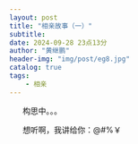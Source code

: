 ```yaml
---
layout: post
title: "相亲故事（一）"
subtitle:
date: 2024-09-28 23点13分
author: "黄继鹏"
header-img: "img/post/eg8.jpg"
catalog: true
tags:
    - 相亲
---
```


      构思中。。。

      想听啊，我讲给你：@#%￥
